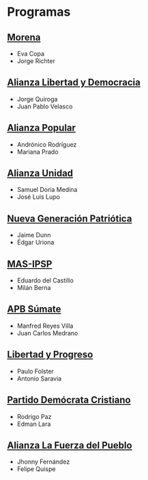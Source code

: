 # Programas

## [Morena](programas/morena.md)

- Eva Copa
- Jorge Richter

## [Alianza Libertad y Democracia](programas/alianza-libertad-y-democracia.md)

- Jorge Quiroga
- Juan Pablo Velasco

## [Alianza Popular](programas/alianza-popular.md)

- Andrónico Rodríguez
- Mariana Prado

## [Alianza Unidad](programas/alianza-unidad.md)

- Samuel Doria Medina
- José Luis Lupo

## [Nueva Generación Patriótica](programas/nueva-generacion-patriotica.md)

- Jaime Dunn
- Édgar Uriona

## [MAS-IPSP](programas/mas-ipsp.md)

- Eduardo del Castillo
- Milán Berna

## [APB Súmate](programas/apb-sumate.md)

- Manfred Reyes Villa
- Juan Carlos Medrano

## [Libertad y Progreso](programas/libertad-y-progreso-adn.md)

- Paulo Folster
- Antonio Saravia

## [Partido Demócrata Cristiano](programas/partido-democrata-cristiano.md)

- Rodrigo Paz
- Edman Lara

## [Alianza La Fuerza del Pueblo](programas/alianza-la-fuerza-del-pueblo.md)

- Jhonny Fernández
- Felipe Quispe

